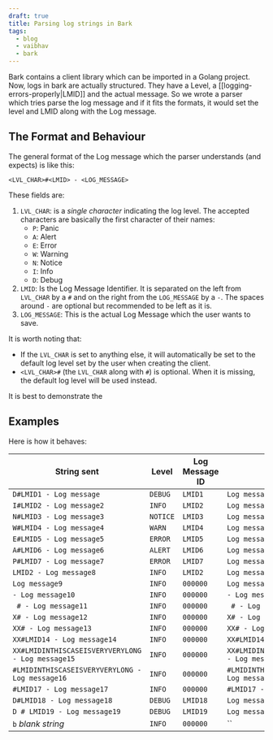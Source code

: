 ```yaml
---
draft: true
title: Parsing log strings in Bark
tags:
  - blog
  - vaibhav
  - bark
---
```

Bark contains a client library which can be imported in a Golang project. Now, logs in bark are actually structured. They have a Level, a [[logging-errors-properly|LMID]] and the actual message. So we wrote a parser which tries parse the log message and if it fits the formats, it would set the level and LMID along with the Log message. 

## The Format and Behaviour
The general format of the Log message which the parser understands (and expects) is like this: 

```
<LVL_CHAR>#<LMID> - <LOG_MESSAGE>
```

These fields are:

1. `LVL_CHAR`: is a _single character_ indicating the log level. The accepted characters are basically the first character of their names:
	- `P`: Panic
	- `A`: Alert
	- `E`: Error
	- `W`: Warning
	- `N`: Notice
	- `I`: Info
	- `D`: Debug
2. `LMID`: Is the Log Message Identifier. It is separated on the left from `LVL_CHAR` by a `#` and on the right from the `LOG_MESSAGE` by a ` - `. The spaces around `-` are optional but recommended to be left as it is.
3. `LOG_MESSAGE`: This is the actual Log Message which the user wants to save.

It is worth noting that:

- If the `LVL_CHAR` is set to anything else, it will automatically be set to the default log level set by the user when creating the client. 
- `<LVL_CHAR>#` (the `LVL_CHAR` along with `#`) is optional. When it is missing, the default log level will be used instead.

It is best to demonstrate the 
## Examples

Here is how it behaves: 

| String sent                                       | Level    | Log Message ID | Log message                                       |     |
| ------------------------------------------------- | -------- | -------------- | ------------------------------------------------- | --- |
| `D#LMID1 - Log message`                           | `DEBUG`  | `LMID1`        | `Log message`                                     |     |
| `I#LMID2 - Log message2`                          | `INFO`   | `LMID2`        | `Log message2`                                    |     |
| `N#LMID3 - Log message3`                          | `NOTICE` | `LMID3`        | `Log message3`                                    |     |
| `W#LMID4 - Log message4`                          | `WARN`   | `LMID4`        | `Log message4`                                    |     |
| `E#LMID5 - Log message5`                          | `ERROR`  | `LMID5`        | `Log message5`                                    |     |
| `A#LMID6 - Log message6`                          | `ALERT`  | `LMID6`        | `Log message6`                                    |     |
| `P#LMID7 - Log message7`                          | `ERROR`  | `LMID7`        | `Log message7`                                    |     |
| `LMID2 - Log message8`                            | `INFO`   | `LMID2`        | `Log message8`                                    |     |
| `Log message9`                                    | `INFO`   | `000000`       | `Log message9`                                    |     |
| `- Log message10`                                 | `INFO`   | `000000`       | `- Log message10`                                 |     |
| ` # - Log message11`                              | `INFO`   | `000000`       | ` # - Log message11`                              |     |
| `X# - Log message12`                              | `INFO`   | `000000`       | `X# - Log message12`                              |     |
| `XX# - Log message13`                             | `INFO`   | `000000`       | `XX# - Log message13`                             |     |
| `XX#LMID14 - Log message14`                       | `INFO`   | `000000`       | `XX#LMID14 - Log message14`                       |     |
| `XX#LMIDINTHISCASEISVERYVERYLONG - Log message15` | `INFO`   | `000000`       | `XX#LMIDINTHISCASEISVERYVERYLONG - Log message15` |     |
| `#LMIDINTHISCASEISVERYVERYLONG - Log message16`   | `INFO`   | `000000`       | `#LMIDINTHISCASEISVERYVERYLONG - Log message16`   |     |
| `#LMID17 - Log message17`                         | `INFO`   | `000000`       | `#LMID17 - Log message17`                         |     |
| `D#LMID18 - Log message18`                        | `DEBUG`  | `LMID18`       | `Log message18`                                   |     |
| `D # LMID19 - Log message19`                      | `DEBUG`  | `LMID19`       | `Log message19`                                   |     |
| `b` _blank string_                                | `INFO`   | `000000`       | ``                                                |     |

